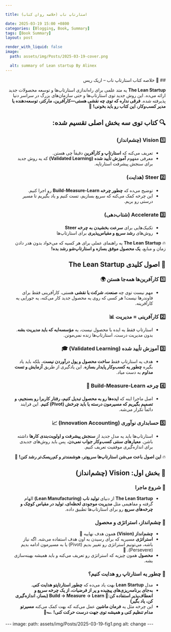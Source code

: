 ```yaml
---

title: استارتاپ ناب (خلاصه روان کتاب)

date: 2025-03-19 15:00 +0800
categories: [Blogging, Book, Summary]
tags: [Book Summary]
layout: post

render_with_liquid: false
image:
  path: assets/img/Posts/2025-03-19-cover.png

  alt: summary of Lean startup By Alinex
---
```



<div dir="rtl" markdown="1" lang="fa">
## 📖 خلاصه کتاب استارتاپ ناب – اریک ریس

**The Lean Startup** یه متد علمی برای راه‌اندازی استارتاپ‌ها و توسعه محصولات جدید ارائه می‌ده. این روش جدید توی استارتاپ‌ها و حتی سازمان‌های بزرگ در سراسر دنیا پذیرفته شده. **فرقی نداره که توی چه نقشی هستی—کارآفرین، مارکتر، توسعه‌دهنده یا مدیر کسب‌وکار، این کتاب رو باید بخونی!** 🚀

## 🔍 کتاب توی سه بخش اصلی تقسیم شده:

### 1️⃣ **Vision (چشم‌انداز)**

- تعریف می‌کنه که **استارتاپ و کارآفرین** دقیقاً چی هستن.
- معرفی مفهوم **آموزش تأیید شده (Validated Learning)** که یه روش جدید برای سنجش پیشرفت استارتاپه.

### 2️⃣ **Steer (هدایت)**

- توضیح می‌ده که **چطور چرخه Build-Measure-Learn** رو اجرا کنیم.
- این چرخه کمک می‌کنه که سریع بسازیم، تست کنیم و یاد بگیریم تا مسیر درستی رو بریم.

### 3️⃣ **Accelerate (شتاب‌دهی)**

- تکنیک‌هایی برای **سرعت بخشیدن به چرخه Steer**
- روش‌های **رشد سریع و مقیاس‌پذیری** برای استارتاپ‌ها

🔥 **The Lean Startup** یه راهنمای عملی برای هر کسیه که می‌خواد بدون هدر دادن زمان و منابع، **یک محصول موفق بسازه و استارتاپ‌شو رشد بده!**

## 🔑 اصول کلیدی **The Lean Startup**

### 1️⃣ **کارآفرین‌ها همه‌جا هستن** 🌍

- مهم نیست توی چه **صنعت، شرکت یا نقشی** هستی، کارآفرینی فقط برای فاوندرها نیست! هر کسی که روی یه محصول جدید کار می‌کنه، یه جورایی یه کارآفرینه.

### 2️⃣ **کارآفرینی = مدیریت** 📊

- استارتاپ فقط یه ایده یا محصول نیست، یه **مؤسسه‌ایه که باید مدیریت بشه**. بدون مدیریت درست، استارتاپ‌ها زنده نمی‌مونن.

### 3️⃣ **آموزش تأیید شده (Validated Learning)** 🎓

- هدف یه استارتاپ فقط **ساخت محصول و پول درآوردن نیست**، بلکه باید یاد بگیره **چطور یه کسب‌وکار پایدار بسازه**. این یادگیری از طریق **آزمایش و تست مداوم** به دست میاد.

### 4️⃣ **چرخه Build-Measure-Learn** 🔄

- اصل ماجرا اینه که **ایده‌ها رو به محصول تبدیل کنیم، رفتار کاربرا رو بسنجیم، و تصمیم بگیریم که مسیرمون درسته یا باید چرخش (Pivot) کنیم**. این فرایند دائماً تکرار می‌شه.

### 5️⃣ **حسابداری نوآوری (Innovation Accounting)** 📈

- استارتاپ‌ها باید یه مدل جدید از **سنجش پیشرفت و اولویت‌بندی کارها** داشته باشن. **معیارهای سنتی کسب‌وکار جواب نمی‌دن**، پس باید روش‌های جدیدی برای اندازه‌گیری موفقیت تعریف کنیم.

🔥 **این اصول باعث می‌شن استارتاپ‌ها سریع‌تر، هوشمندتر و کم‌ریسک‌تر رشد کنن!** 🚀

## 🏁 بخش اول: **Vision (چشم‌انداز)**

### 📌 **شروع ماجرا**

- **The Lean Startup** از دنیای **تولید ناب (Lean Manufacturing)** الهام گرفته و مفاهیمی مثل **مدیریت موجودی لحظه‌ای، تولید در مقیاس کوچک و چرخه‌های سریع** رو برای استارتاپ‌ها تطبیق داده.

### 📌 **چشم‌انداز، استراتژی و محصول**

- **چشم‌انداز (Vision)** همون هدف نهاییه 🚀
- **استراتژی** مسیریه که برای رسیدن به اون هدف استفاده می‌شه. اگه نیاز باشه، می‌تونیم استراتژی رو تغییر بدیم (Pivot) یا به مسیرمون ادامه بدیم (Persevere). 🔄
- **محصول** همون چیزیه که استراتژی رو تعریف می‌کنه و باید همیشه بهینه‌سازی بشه.

### 📌 **چطور یه استارتاپ رو هدایت کنیم؟**

- مدل **Lean Startup** بهت یاد می‌ده که **چطور استارتاپتو هدایت کنی**.
- **به‌جای برنامه‌ریزی‌های پیچیده و پر از فرضیات، از یک چرخه سریع و انعطاف‌پذیر استفاده کن**:**🔄 Build → Measure → Learn (بساز، اندازه‌گیری کن، یاد بگیر)**
- این چرخه مثل یه **فرمان ماشین** عمل می‌کنه که بهت کمک می‌کنه **مسیرتو مدام تنظیم کنی و همیشه توی جهت درست حرکت کنی!** 🏎💨

</div>
---
image:
  path: assets/img/Posts/2025-03-19-fig1.png
  alt: change
---
<div dir="rtl" markdown="1" lang="fa">

</div>
</div>
